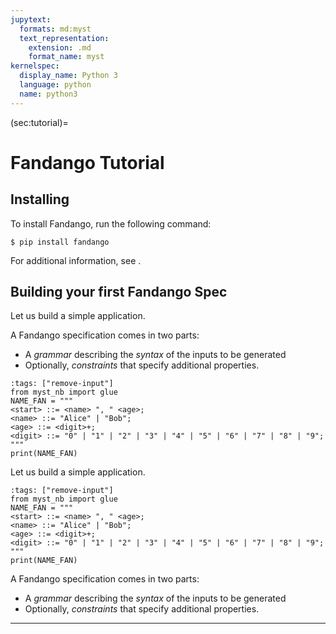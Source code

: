 ```yaml
---
jupytext:
  formats: md:myst
  text_representation:
    extension: .md
    format_name: myst
kernelspec:
  display_name: Python 3
  language: python
  name: python3
---
```


(sec:tutorial)=
# Fandango Tutorial

## Installing

To install Fandango, run the following command:

```
$ pip install fandango
```

For additional information, see [](sec:installing).


## Building your first Fandango Spec

Let us build a simple application.

A Fandango specification comes in two parts:

* A _grammar_ describing the _syntax_ of the inputs to be generated
* Optionally, _constraints_ that specify additional properties.

```{code-cell}
:tags: ["remove-input"]
from myst_nb import glue
NAME_FAN = """
<start> ::= <name> ", " <age>;
<name> ::= "Alice" | "Bob";
<age> ::= <digit>+;
<digit> ::= "0" | "1" | "2" | "3" | "4" | "5" | "6" | "7" | "8" | "9";
"""
print(NAME_FAN)	
```



Let us build a simple application.

```{code-cell}
:tags: ["remove-input"]
from myst_nb import glue
NAME_FAN = """
<start> ::= <name> ", " <age>;
<name> ::= "Alice" | "Bob";
<age> ::= <digit>+;
<digit> ::= "0" | "1" | "2" | "3" | "4" | "5" | "6" | "7" | "8" | "9";
"""
print(NAME_FAN)	
```






A Fandango specification comes in two parts:

* A _grammar_ describing the _syntax_ of the inputs to be generated
* Optionally, _constraints_ that specify additional properties.




----------------

```{include} Footer.md
